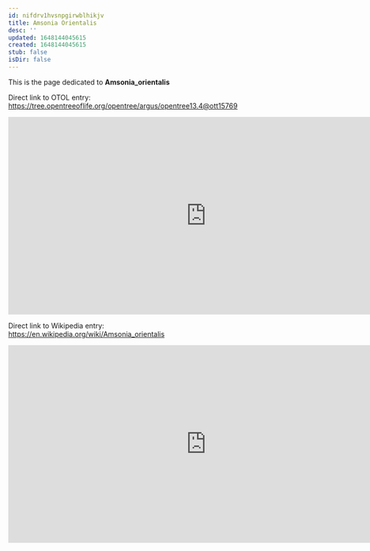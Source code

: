 ```yaml
---
id: nifdrv1hvsnpgirwblhikjv
title: Amsonia Orientalis
desc: ''
updated: 1648144045615
created: 1648144045615
stub: false
isDir: false
---
```

This is the page dedicated to **Amsonia_orientalis**


Direct link to OTOL entry: https://tree.opentreeoflife.org/opentree/argus/opentree13.4@ott15769



<html>
    <body>
    <iframe src="https://tree.opentreeoflife.org/opentree/argus/opentree13.4@ott15769"
    width="800" height="400" frameborder="0" allowfullscreen> </iframe>
    </body>
</html>
    


Direct link to Wikipedia entry: https://en.wikipedia.org/wiki/Amsonia_orientalis



<html>
    <body>
    <iframe src="https://en.wikipedia.org/wiki/Amsonia_orientalis"
    width="800" height="400" frameborder="0" allowfullscreen> </iframe>
    </body>
</html>
    
